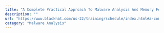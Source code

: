 ```yaml
---
title: "A Complete Practical Approach To Malware Analysis And Memory Forensics - 2022 Edition"
description: ""
url: "https://www.blackhat.com/us-22/training/schedule/index.html#a-complete-practical-approach-to-malware-analysis-and-memory-forensics----edition-25509"
category: "Malware Analysis"
---
```

